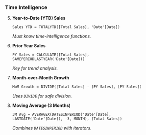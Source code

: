 ### **Time Intelligence**
5. **Year-to-Date (YTD) Sales**  
   ```DAX 
   Sales YTD = TOTALYTD([Total Sales], 'Date'[Date]) 
   ```  
   *Must know time-intelligence functions.*

6. **Prior Year Sales**  
   ```DAX 
   PY Sales = CALCULATE([Total Sales], SAMEPERIODLASTYEAR('Date'[Date])) 
   ```  
   *Key for trend analysis.*

7. **Month-over-Month Growth**  
   ```DAX 
   MoM Growth = DIVIDE([Total Sales] - [PY Sales], [PY Sales]) 
   ```  
   *Uses `DIVIDE` for safe division.*

8. **Moving Average (3 Months)**  
   ```DAX 
   3M Avg = AVERAGEX(DATESINPERIOD('Date'[Date], LASTDATE('Date'[Date]), -3, MONTH), [Total Sales]) 
   ```  
   *Combines `DATESINPERIOD` with iterators.*
